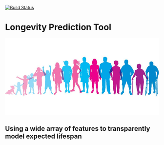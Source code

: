 [![Build Status](https://github.com/NickStrauch13/longevity-prediction/actions/workflows/python-ci.yml/badge.svg)](https://github.com/NickStrauch13/longevity-prediction/actions)

# Longevity Prediction Tool

![Alt text](img/readme_header_image.png)

## Using a wide array of features to transparently model expected lifespan 
